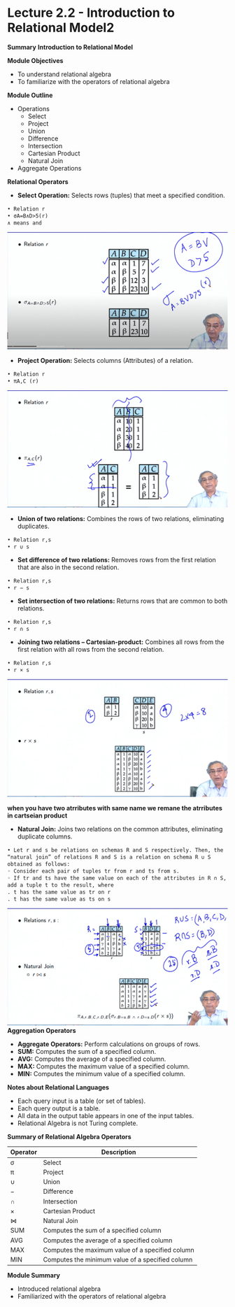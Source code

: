 # Lecture 2.2 - Introduction to Relational Model2

**Summary**
**Introduction to Relational Model**

**Module Objectives**

- To understand relational algebra
- To familiarize with the operators of relational algebra

**Module Outline**

- Operations
  - Select
  - Project
  - Union
  - Difference
  - Intersection
  - Cartesian Product
  - Natural Join
- Aggregate Operations

**Relational Operators**

- **Select Operation:** Selects rows (tuples) that meet a specified condition.

```
• Relation r
• σA=B∧D>5(r)
∧ means and 
```

![1718011710950](image/Lecture2.2-IntroductiontoRelationalModel2/1718011710950.png)

- **Project Operation:** Selects columns (Attributes) of a relation.

```
• Relation r
• πA,C (r)
```

![1718011678884](image/Lecture2.2-IntroductiontoRelationalModel2/1718011678884.png)

- **Union of two relations:** Combines the rows of two relations, eliminating duplicates.

```
• Relation r,s
• r ∪ s
```

- **Set difference of two relations:** Removes rows from the first relation that are also in the second relation.

```
• Relation r,s
• r − s
```

- **Set intersection of two relations:** Returns rows that are common to both relations.

```
• Relation r,s
• r ∩ s
```

- **Joining two relations – Cartesian-product:** Combines all rows from the first relation with all rows from the second relation.

```
• Relation r,s
• r × s
```

![1718011977303](image/Lecture2.2-IntroductiontoRelationalModel2/1718011977303.png)

**when you have two atrributes with same name we remane the atrributes in cartseian product**

- **Natural Join:** Joins two relations on the common attributes, eliminating duplicate columns.

```
• Let r and s be relations on schemas R and S respectively. Then, the “natural join” of relations R and S is a relation on schema R ∪ S obtained as follows:
◦ Consider each pair of tuples tr from r and ts from s.
◦ If tr and ts have the same value on each of the attributes in R ∩ S, add a tuple t to the result, where
. t has the same value as tr on r
. t has the same value as ts on s
```

![1718017218568](image/Lecture2.2-IntroductiontoRelationalModel2/1718017218568.png)
**Aggregation Operators**

- **Aggregate Operators:** Perform calculations on groups of rows.
- **SUM:** Computes the sum of a specified column.
- **AVG:** Computes the average of a specified column.
- **MAX:** Computes the maximum value of a specified column.
- **MIN:** Computes the minimum value of a specified column.

**Notes about Relational Languages**

- Each query input is a table (or set of tables).
- Each query output is a table.
- All data in the output table appears in one of the input tables.
- Relational Algebra is not Turing complete.

**Summary of Relational Algebra Operators**

| Operator    | Description                                      |
| ----------- | ------------------------------------------------ |
| σ          | Select                                           |
| π          | Project                                          |
| ∪          | Union                                            |
| −          | Difference                                       |
| ∩          | Intersection                                     |
| ×          | Cartesian Product                                |
| $\bowtie$ | Natural Join                                     |
| SUM         | Computes the sum of a specified column           |
| AVG         | Computes the average of a specified column       |
| MAX         | Computes the maximum value of a specified column |
| MIN         | Computes the minimum value of a specified column |

**Module Summary**

- Introduced relational algebra
- Familiarized with the operators of relational algebra
